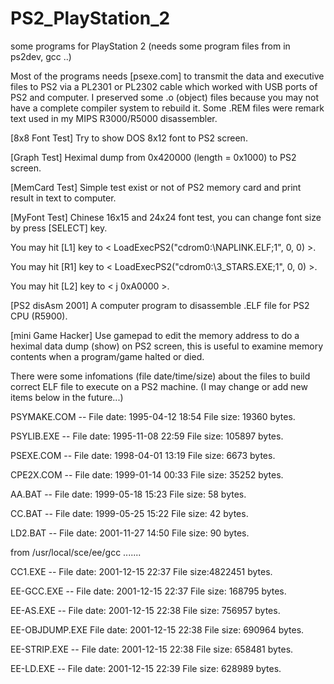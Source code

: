 # PS2_PlayStation_2
some programs for PlayStation 2 (needs some program files from in ps2dev, gcc ..)

Most of the programs needs [psexe.com] to transmit the data and executive files to PS2 via a PL2301 or PL2302 cable which worked with USB ports of PS2 and computer.
I preserved some .o (object) files because you may not have a complete compiler system to rebuild it.
Some .REM files were remark text used in my MIPS R3000/R5000 disassembler.

[8x8 Font Test]  Try to show DOS 8x12 font to PS2 screen.

[Graph Test] Heximal dump from 0x420000 (length = 0x1000) to PS2 screen.

[MemCard Test] Simple test exist or not of PS2 memory card and print result in text to computer.

[MyFont Test] Chinese 16x15 and 24x24 font test, you can change font size by press [SELECT] key.

You may hit [L1] key to < LoadExecPS2("cdrom0:\\NAPLINK.ELF;1", 0, 0) >.

You may hit [R1] key to < LoadExecPS2("cdrom0:\\3_STARS.EXE;1", 0, 0) >.

You may hit [L2] key to < j 0xA0000 >.

[PS2 disAsm 2001] A computer program to disassemble .ELF file for PS2 CPU (R5900).

[mini Game Hacker] Use gamepad to edit the memory address to do a heximal data dump (show) on PS2 screen, this is useful to examine memory contents when a program/game halted or died.


There were some infomations (file date/time/size) about the files to build correct ELF file to execute on a PS2 machine.
(I may change or add new items below in the future...)

PSYMAKE.COM  -- File date: 1995-04-12  18:54    File size:  19360 bytes.

PSYLIB.EXE   -- File date: 1995-11-08  22:59    File size: 105897 bytes.

PSEXE.COM    -- File date: 1998-04-01  13:19    File size:   6673 bytes.

CPE2X.COM    -- File date: 1999-01-14  00:33    File size:  35252 bytes.

AA.BAT       -- File date: 1999-05-18  15:23    File size:     58 bytes.

CC.BAT       -- File date: 1999-05-25  15:22    File size:     42 bytes.

LD2.BAT      -- File date: 2001-11-27  14:50    File size:     90 bytes.

from /usr/local/sce/ee/gcc .......

CC1.EXE      -- File date: 2001-12-15  22:37    File size:4822451 bytes.

EE-GCC.EXE   -- File date: 2001-12-15  22:37    File size: 168795 bytes.

EE-AS.EXE    -- File date: 2001-12-15  22:38    File size: 756957 bytes.

EE-OBJDUMP.EXE  File date: 2001-12-15  22:38    File size: 690964 bytes.

EE-STRIP.EXE -- File date: 2001-12-15  22:38    File size: 658481 bytes.

EE-LD.EXE    -- File date: 2001-12-15  22:39    File size: 628989 bytes.


